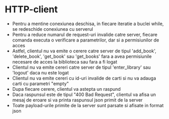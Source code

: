 # HTTP-client

- Pentru a mentine conexiunea deschisa, in fiecare iteratie a buclei while, se redeschide conexiunea cu serverul
- Pentru a reduce numarul de request-uri invalide catre server, fiecare comanda executa o verificare a parametrilor, dar si a
permisiunilor de acces
- Astfel, clientul nu va emite o cerere catre server de tipul 'add_book', 'delete_book', 'get_book' sau 'get_books' fara 
a avea permisiunile necesare de acces la biblioteca sau fara a fi logat
- Clientul nu va emite cereri catre server de tipul 'enter_library' sau 'logout' daca nu este logat
- Clientul nu va emite cereri cu id-uri invalide de carti si nu va adauga carti cu parametri "empty"
- Dupa fiecare cerere, clientul va astepta un raspund
- Daca raspunsul este de tipul "400 Bad Request", clientul va afisa un mesaj de eroare si
va printa raspunsul json primit de la server
- Toate payload-urile primite de la server sunt parsate si afisate in format json
